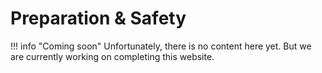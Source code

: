 # Preparation & Safety

!!! info "Coming soon"
    Unfortunately, there is no content here yet. But we are currently working on completing this website.
